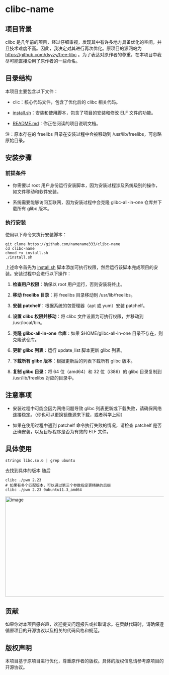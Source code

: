 # clibc-name

## 项目背景

clibc 是几年前的项目，经过仔细审视，发现其中有许多地方具备优化的空间，并且技术难度不高。因此，我决定对其进行再次优化。原项目的源网站为 https://github.com/dsyzy/free-libc 。为了表达对原作者的尊重，在本项目中我尽可能直接沿用了原作者的一些命名。

## 目录结构

本项目主要包含以下文件：

- clic：核心代码文件，包含了优化后的 clibc 相关代码。

- [install.sh](http://install.sh)：安装和使用脚本，包含了项目的安装和修改 ELF 文件的功能。

- [README.md](http://README.md)：你正在阅读的项目说明文档。

注：原本存在的 freelibs 目录在安装过程中会被移动到 /usr/lib/freelibs，可忽略原始目录。

## 安装步骤

### 前提条件

- 你需要以 root 用户身份运行安装脚本，因为安装过程涉及系统级别的操作，如文件移动和软件安装。

- 系统需要能够访问互联网，因为安装过程中会克隆 glibc-all-in-one 仓库并下载所有 glibc 版本。

### 执行安装

使用以下命令来执行安装脚本：

```
git clone https://github.com/namename333/clibc-name
cd clibc-name
chmod +x install.sh
./install.sh
```

上述命令首先为 [install.sh](http://install.sh) 脚本添加可执行权限，然后运行该脚本完成项目的安装。安装过程中会进行以下操作：

1. **检查用户权限**：确保以 root 用户运行，否则安装将终止。

1. **移动** **freelibs** **目录**：将 freelibs 目录移动到 /usr/lib/freelibs。

1. **安装** **patchelf**：根据系统的包管理器（apt 或 yum）安装 patchelf。

1. **设置** **clibc** **权限并移动**：将 clibc 文件设置为可执行权限，并移动到 /usr/local/bin。

1. **克隆** **glibc-all-in-one** **仓库**：如果 $HOME/glibc-all-in-one 目录不存在，则克隆该仓库。

1. **更新** **glibc** **列表**：运行 update_list 脚本更新 glibc 列表。

1. **下载所有** **glibc** **版本**：根据更新后的列表下载所有 glibc 版本。

1. **复制** **glibc** **目录**：将 64 位（amd64）和 32 位（i386）的 glibc 目录复制到 /usr/lib/freelibs 对应的目录中。

## 注意事项

- 安装过程中可能会因为网络问题导致 glibc 列表更新或下载失败，请确保网络连接稳定。（你也可以更换镜像源来下载，或者科学上网）

- 如果在使用过程中遇到 patchelf 命令执行失败的情况，请检查 patchelf 是否正确安装，以及目标程序是否为有效的 ELF 文件。

## 具体使用
```
strings libc.so.6 | grep ubuntu
```
去找到具体的版本
随后
```
clibc ./pwn 2.23
# 如果有多个匹配版本，可以通过第三个参数指定更精确的后缀
clibc ./pwn 2.23 0ubuntu11.3_amd64
```
<img width="743" height="319" alt="image" src="https://github.com/user-attachments/assets/a348af82-3c37-418f-9b24-e14c17d55299" />

## 贡献

如果你对本项目感兴趣，欢迎提交问题报告或拉取请求。在贡献代码时，请确保遵循原项目的开源协议以及相关的代码风格和规范。

## 版权声明

本项目基于原项目进行优化，尊重原作者的版权。具体的版权信息请参考原项目的开源协议。
